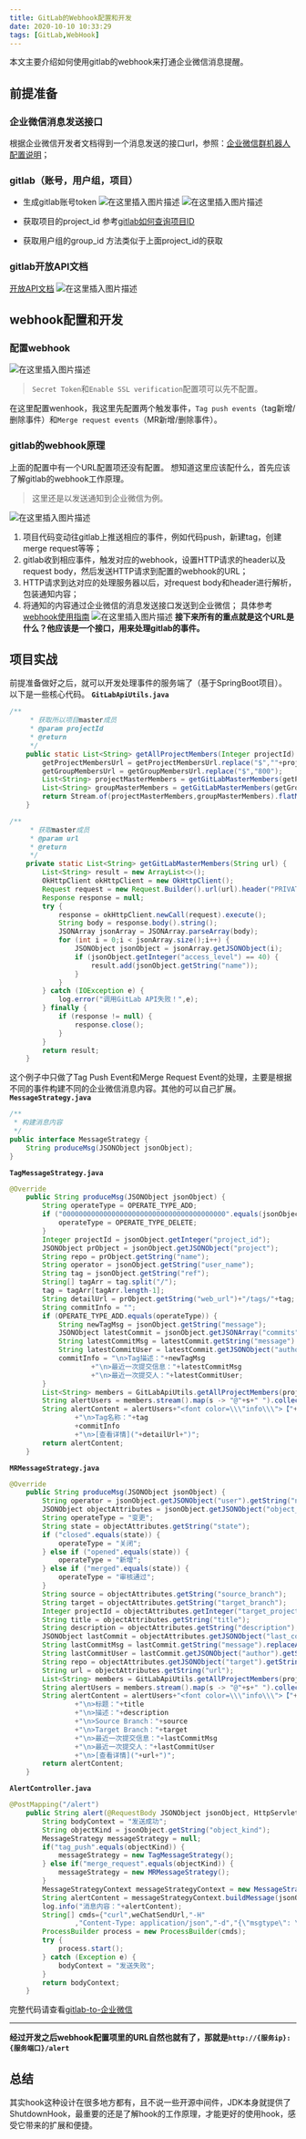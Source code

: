 ```yaml
---
title: GitLab的Webhook配置和开发
date: 2020-10-10 10:33:29
tags: [GitLab,WebHook]
---
```

本文主要介绍如何使用gitlab的webhook来打通企业微信消息提醒。
<!-- more -->
## 前提准备
### 企业微信消息发送接口
根据企业微信开发者文档得到一个消息发送的接口url，参照：[企业微信群机器人配置说明](https://work.weixin.qq.com/api/doc/90000/90136/91770?st=1827E5EC947C81BBE563C4273E6222968B82B70397A45ABAB41E979B16DB5221F65A83AB012969397CE2E51EF7A8997AE3CAF92F6473A0C5384DA17EB2C41D5055835355B3A37373AB6A5EA28D9743396E44D225D674E85D803E33055AC20872593657E4998C36DCBC6268A8B1DA1DA5F7BB21628385E8B9B9BDE5ED2B4BF206D79ACE6F5791B721D0C94CEABA281EA5&vid=1688850402739477&cst=88A970BD24E6CBCD6844008FFC70E464C4A86B63784323A03A26A74FAA3F8509FFF6A079F601C9567A620B81CA87647E&deviceid=2027bf5d-2885-4f64-880a-c241c5b30782&version=3.0.36.2330&platform=mac)；
### gitlab（账号，用户组，项目）
* 生成gitlab账号token
![在这里插入图片描述](https://img-blog.csdnimg.cn/20201207154748852.png)
![在这里插入图片描述](https://img-blog.csdnimg.cn/20201207154821440.png?x-oss-process=image/watermark,type_ZmFuZ3poZW5naGVpdGk,shadow_10,text_aHR0cHM6Ly9ibG9nLmNzZG4ubmV0L3FxXzE4NTE1MTU1,size_16,color_FFFFFF,t_70)

* 获取项目的project_id
参考[gitlab如何查询项目ID](https://git.jarry.com/help/api/api_resources.md)
* 获取用户组的group_id
方法类似于上面project_id的获取

### gitlab开放API文档
[开放API文档](https://git.jarry.com/help/api/api_resources.md)
![在这里插入图片描述](https://img-blog.csdnimg.cn/2020120715484219.png?x-oss-process=image/watermark,type_ZmFuZ3poZW5naGVpdGk,shadow_10,text_aHR0cHM6Ly9ibG9nLmNzZG4ubmV0L3FxXzE4NTE1MTU1,size_16,color_FFFFFF,t_70)
## webhook配置和开发
### 配置webhook
![在这里插入图片描述](https://img-blog.csdnimg.cn/20201207154858922.png?x-oss-process=image/watermark,type_ZmFuZ3poZW5naGVpdGk,shadow_10,text_aHR0cHM6Ly9ibG9nLmNzZG4ubmV0L3FxXzE4NTE1MTU1,size_16,color_FFFFFF,t_70)
> `Secret Token`和`Enable SSL verification`配置项可以先不配置。

在这里配置wenhook，我这里先配置两个触发事件，`Tag push events`（tag新增/删除事件）和`Merge request events`（MR新增/删除事件）。
### gitlab的webhook原理
上面的配置中有一个URL配置项还没有配置。
想知道这里应该配什么，首先应该了解gitlab的webhook工作原理。
> 这里还是以发送通知到企业微信为例。

![在这里插入图片描述](https://img-blog.csdnimg.cn/2020120715501273.png?x-oss-process=image/watermark,type_ZmFuZ3poZW5naGVpdGk,shadow_10,text_aHR0cHM6Ly9ibG9nLmNzZG4ubmV0L3FxXzE4NTE1MTU1,size_16,color_FFFFFF,t_70)
1. 项目代码变动往gitlab上推送相应的事件，例如代码push，新建tag，创建merge request等等；
2. gitlab收到相应事件，触发对应的webhook，设置HTTP请求的header以及request body，然后发送HTTP请求到配置的webhook的URL；
3. HTTP请求到达对应的处理服务器以后，对request body和header进行解析，包装通知内容；
4. 将通知的内容通过企业微信的消息发送接口发送到企业微信；
具体参考[webhook使用指南](https://git.jarry.com/help/user/project/integrations/webhooks)
![在这里插入图片描述](https://img-blog.csdnimg.cn/20201207154955502.png?x-oss-process=image/watermark,type_ZmFuZ3poZW5naGVpdGk,shadow_10,text_aHR0cHM6Ly9ibG9nLmNzZG4ubmV0L3FxXzE4NTE1MTU1,size_16,color_FFFFFF,t_70)
**接下来所有的重点就是这个URL是什么？他应该是一个接口，用来处理gitlab的事件。**
## 项目实战
前提准备做好之后，就可以开发处理事件的服务端了（基于SpringBoot项目）。
以下是一些核心代码。
**`GitLabApiUtils.java`** 
```java
/**
     * 获取所以项目master成员
     * @param projectId
     * @return
     */
    public static List<String> getAllProjectMembers(Integer projectId) {
        getProjectMembersUrl = getProjectMembersUrl.replace("$",""+projectId);
        getGroupMembersUrl = getGroupMembersUrl.replace("$","800");
        List<String> projectMasterMembers = getGitLabMasterMembers(getProjectMembersUrl);
        List<String> groupMasterMembers = getGitLabMasterMembers(getGroupMembersUrl);
        return Stream.of(projectMasterMembers,groupMasterMembers).flatMap(Collection::stream).distinct().collect(Collectors.toList());
    }
```
```java
/**
     * 获取master成员
     * @param url
     * @return
     */
    private static List<String> getGitLabMasterMembers(String url) {
        List<String> result = new ArrayList<>();
        OkHttpClient okHttpClient = new OkHttpClient();
        Request request = new Request.Builder().url(url).header("PRIVATE-TOKEN",token).build();
        Response response = null;
        try {
            response = okHttpClient.newCall(request).execute();
            String body = response.body().string();
            JSONArray jsonArray = JSONArray.parseArray(body);
            for (int i = 0;i < jsonArray.size();i++) {
                JSONObject jsonObject = jsonArray.getJSONObject(i);
                if (jsonObject.getInteger("access_level") == 40) {
                    result.add(jsonObject.getString("name"));
                }
            }
        } catch (IOException e) {
            log.error("调用GitLab API失败！",e);
        } finally {
            if (response != null) {
                response.close();
            }
        }
        return result;
    }
```
这个例子中只做了Tag Push Event和Merge Request Event的处理，主要是根据不同的事件构建不同的企业微信消息内容。其他的可以自己扩展。
**`MessageStrategy.java`**
```java
/**
 * 构建消息内容
 */
public interface MessageStrategy {
    String produceMsg(JSONObject jsonObject);
}
```
**`TagMessageStrategy.java`**

```java
@Override
    public String produceMsg(JSONObject jsonObject) {
        String operateType = OPERATE_TYPE_ADD;
        if ("0000000000000000000000000000000000000000".equals(jsonObject.getString("after"))) {
            operateType = OPERATE_TYPE_DELETE;
        }
        Integer projectId = jsonObject.getInteger("project_id");
        JSONObject prObject = jsonObject.getJSONObject("project");
        String repo = prObject.getString("name");
        String operator = jsonObject.getString("user_name");
        String tag = jsonObject.getString("ref");
        String[] tagArr = tag.split("/");
        tag = tagArr[tagArr.length-1];
        String detailUrl = prObject.getString("web_url")+"/tags/"+tag;
        String commitInfo = "";
        if (OPERATE_TYPE_ADD.equals(operateType)) {
            String newTagMsg = jsonObject.getString("message");
            JSONObject latestCommit = jsonObject.getJSONArray("commits").getJSONObject(0);
            String latestCommitMsg = latestCommit.getString("message").replaceAll("\r\n"," ");
            String latestCommitUser = latestCommit.getJSONObject("author").getString("name");
            commitInfo = "\n>Tag描述："+newTagMsg
                    +"\n>最近一次提交信息："+latestCommitMsg
                    +"\n>最近一次提交人："+latestCommitUser;
        }
        List<String> members = GitLabApiUtils.getAllProjectMembers(projectId);
        String alertUsers = members.stream().map(s -> "@"+s+" ").collect(Collectors.joining());
        String alertContent = alertUsers+"<font color=\\\"info\\\">【"+repo+"】</font>"+operator+"<font color=\\\"info\\\">"+operateType+"</font>了一个Tag！"
                +"\n>Tag名称："+tag
                +commitInfo
                +"\n>[查看详情]("+detailUrl+")";
        return alertContent;
    }
```
**`MRMessageStrategy.java`**

```java
@Override
    public String produceMsg(JSONObject jsonObject) {
        String operator = jsonObject.getJSONObject("user").getString("name");
        JSONObject objectAttributes = jsonObject.getJSONObject("object_attributes");
        String operateType = "变更";
        String state = objectAttributes.getString("state");
        if ("closed".equals(state)) {
            operateType = "关闭";
        } else if ("opened".equals(state)) {
            operateType = "新增";
        } else if ("merged".equals(state)) {
            operateType = "审核通过";
        }
        String source = objectAttributes.getString("source_branch");
        String target = objectAttributes.getString("target_branch");
        Integer projectId = objectAttributes.getInteger("target_project_id");
        String title = objectAttributes.getString("title");
        String description = objectAttributes.getString("description");
        JSONObject lastCommit = objectAttributes.getJSONObject("last_commit");
        String lastCommitMsg = lastCommit.getString("message").replaceAll("\n","");
        String lastCommitUser = lastCommit.getJSONObject("author").getString("name");
        String repo = objectAttributes.getJSONObject("target").getString("name");
        String url = objectAttributes.getString("url");
        List<String> members = GitLabApiUtils.getAllProjectMembers(projectId);
        String alertUsers = members.stream().map(s -> "@"+s+" ").collect(Collectors.joining());
        String alertContent = alertUsers+"<font color=\\\"info\\\">【"+repo+"】</font>"+operator+"<font color=\\\"info\\\">"+operateType+"</font>了一个Merge Request！"
                +"\n>标题："+title
                +"\n>描述："+description
                +"\n>Source Branch："+source
                +"\n>Target Branch："+target
                +"\n>最近一次提交信息："+lastCommitMsg
                +"\n>最近一次提交人："+lastCommitUser
                +"\n>[查看详情]("+url+")";
        return alertContent;
    }
```
**`AlertController.java`**

```java
@PostMapping("/alert")
    public String alert(@RequestBody JSONObject jsonObject, HttpServletRequest request) {
        String bodyContext = "发送成功";
        String objectKind = jsonObject.getString("object_kind");
        MessageStrategy messageStrategy = null;
        if("tag_push".equals(objectKind)) {
            messageStrategy = new TagMessageStrategy();
        } else if("merge_request".equals(objectKind)) {
            messageStrategy = new MRMessageStrategy();
        }
        MessageStrategyContext messageStrategyContext = new MessageStrategyContext(messageStrategy);
        String alertContent = messageStrategyContext.buildMessage(jsonObject);
        log.info("消息内容："+alertContent);
        String[] cmds={"curl",weChatSendUrl,"-H"
                ,"Content-Type: application/json","-d","{\"msgtype\": \"markdown\",\"markdown\": {\"content\": \""+alertContent+"\"}}"};
        ProcessBuilder process = new ProcessBuilder(cmds);
        try {
            process.start();
        } catch (Exception e) {
            bodyContext = "发送失败";
        }
        return bodyContext;
    }
```
完整代码请查看[gitlab-to-企业微信](https://github.com/xujian01/webhook)

---
**经过开发之后webhook配置项里的URL自然也就有了，那就是`http://{服务ip}:{服务端口}/alert`**
## 总结
其实hook这种设计在很多地方都有，且不说一些开源中间件，JDK本身就提供了ShutdownHook，最重要的还是了解hook的工作原理，才能更好的使用hook，感受它带来的扩展和便捷。